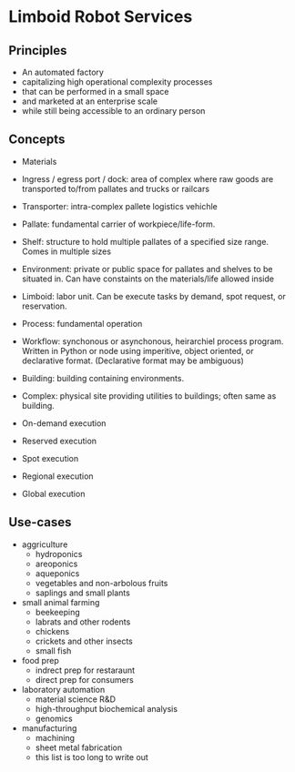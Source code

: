 # Limboid Robot Services

## Principles

- An automated factory
- capitalizing high operational complexity processes
- that can be performed in a small space
- and marketed at an enterprise scale
- while still being accessible to an ordinary person

## Concepts

- Materials
- Ingress / egress port / dock: area of complex where raw goods are transported to/from pallates and trucks or railcars
- Transporter: intra-complex pallete logistics vehichle 
- Pallate: fundamental carrier of workpiece/life-form.
- Shelf: structure to hold multiple pallates of a specified size range. Comes in multiple sizes
- Environment: private or public space for pallates and shelves to be situated in. Can have constaints on the materials/life allowed inside
- Limboid: labor unit. Can be execute tasks by demand, spot request, or reservation.
- Process: fundamental operation
- Workflow: synchonous or asynchonous, heirarchiel process program. Written in Python or node using imperitive, object oriented, or declarative format. (Declarative format may be ambiguous)
- Building: building containing environments.
- Complex: physical site providing utilities to buildings; often same as building.

- On-demand execution
- Reserved execution
- Spot execution

- Regional execution
- Global execution

## Use-cases

- aggriculture
  - hydroponics
  - areoponics
  - aqueponics
  - vegetables and non-arbolous fruits
  - saplings and small plants
- small animal farming
  - beekeeping
  - labrats and other rodents
  - chickens
  - crickets and other insects
  - small fish
- food prep
  - indrect prep for restaraunt
  - direct prep for consumers
- laboratory automation
  - material science R&D
  - high-throughput biochemical analysis
  - genomics
- manufacturing
  - machining
  - sheet metal fabrication
  - this list is too long to write out
